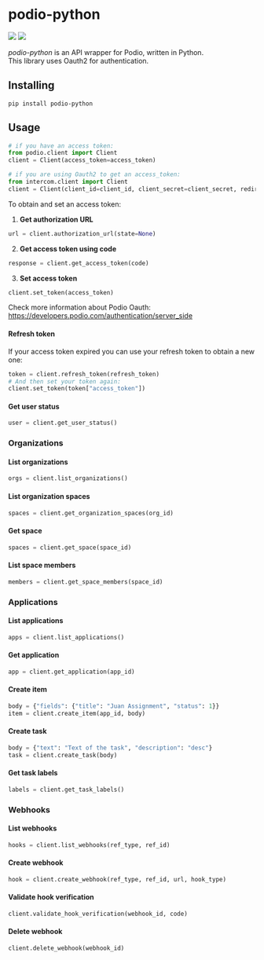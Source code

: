 # podio-python
![](https://img.shields.io/badge/version-0.1.1-success) ![](https://img.shields.io/badge/Python-3.8%20|%203.9%20|%203.10%20|%203.11-4B8BBE?logo=python&logoColor=white)  

*podio-python* is an API wrapper for Podio, written in Python.  
This library uses Oauth2 for authentication.
## Installing
```
pip install podio-python
```
## Usage
```python
# if you have an access token:
from podio.client import Client
client = Client(access_token=access_token)
```
```python
# if you are using Oauth2 to get an access_token:
from intercom.client import Client
client = Client(client_id=client_id, client_secret=client_secret, redirect_uri=redirect_uri)
```
To obtain and set an access token:
1. **Get authorization URL**
```python
url = client.authorization_url(state=None)
```
2. **Get access token using code**
```python
response = client.get_access_token(code)
```
3. **Set access token**
```python
client.set_token(access_token)
```
Check more information about Podio Oauth: https://developers.podio.com/authentication/server_side
#### Refresh token
If your access token expired you can use your refresh token to obtain a new one:
```python
token = client.refresh_token(refresh_token)
# And then set your token again:
client.set_token(token["access_token"])
```
#### Get user status
```python
user = client.get_user_status()
```
### Organizations
#### List organizations
```python
orgs = client.list_organizations()
```
#### List organization spaces
```python
spaces = client.get_organization_spaces(org_id)
```
#### Get space
```python
spaces = client.get_space(space_id)
```
#### List space members
```python
members = client.get_space_members(space_id)
```
### Applications
#### List applications
```python
apps = client.list_applications()
```
#### Get application
```python
app = client.get_application(app_id)
```
#### Create item
```python
body = {"fields": {"title": "Juan Assignment", "status": 1}}
item = client.create_item(app_id, body)
```
#### Create task
```python
body = {"text": "Text of the task", "description": "desc"}
task = client.create_task(body)
```
#### Get task labels
```python
labels = client.get_task_labels()
```
### Webhooks
#### List webhooks
```python
hooks = client.list_webhooks(ref_type, ref_id)
```
#### Create webhook
```python
hook = client.create_webhook(ref_type, ref_id, url, hook_type)
```
#### Validate hook verification
```python
client.validate_hook_verification(webhook_id, code)
```
#### Delete webhook
```python
client.delete_webhook(webhook_id)
```